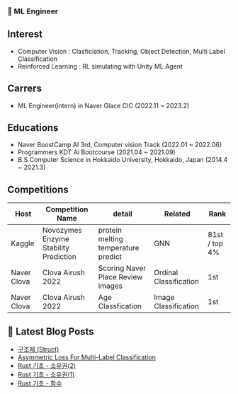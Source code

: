 ### 📖 ML Engineer

## Interest
- Computer Vision : Clasficiation, Tracking, Object Detection, Multi Label Classification
- Reinforced Learning : RL simulating with Unity ML Agent

## Carrers
- ML Engineer(intern) in Naver Glace CIC (2022.11 ~ 2023.2)

## Educations
- Naver BoostCamp AI 3rd, Computer vision Track (2022.01 ~ 2022.06)
- Programmers KDT Ai Bootcourse (2021.04 ~ 2021.09)
- B.S Computer Science in Hokkaido University, Hokkaido, Japan (2014.4 ~ 2021.3)

## Competitions
| Host | Competition Name | detail | Related | Rank |
| - | - | - | - | - |
| Kaggle | Novozymes Enzyme Stability Prediction | protein melting temperature predict| GNN | 81st / top 4% |
| Naver Clova | Clova Airush 2022 | Scoring Naver Place Review images | Ordinal Classification | 1st |
| Naver Clova | Clova Airush 2022 | Age Classfication | Image Classification | 1st |

## 📘 Latest Blog Posts
<!-- BLOG-POST-LIST:START -->
- [구조체 &lpar;Struct&rpar;](https://qphone.tistory.com/11)
- [Asymmetric Loss For Multi-Label Classification](https://qphone.tistory.com/10)
- [Rust 기초 - 소유권&lpar;2&rpar;](https://qphone.tistory.com/9)
- [Rust 기초 - 소유권&lpar;1&rpar;](https://qphone.tistory.com/8)
- [Rust 기초 - 함수](https://qphone.tistory.com/7)
<!-- BLOG-POST-LIST:END -->
